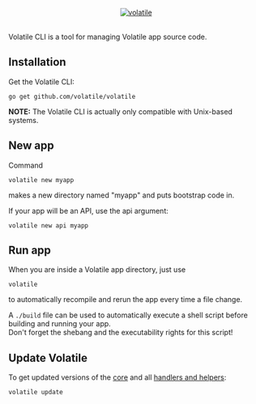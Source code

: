 <p align="center"><a href="https://godoc.org/github.com/volatile/volatile"><img src="http://volatile.whitedevops.com/images/repositories/volatile/logo.png" alt="volatile" title="volatile"></a><br><br></p>

Volatile CLI is a tool for managing Volatile app source code.

## Installation

Get the Volatile CLI:
```Shell
go get github.com/volatile/volatile
```

**NOTE:** The Volatile CLI is actually only compatible with Unix-based systems.

## New app

Command
```Shell
volatile new myapp
```
makes a new directory named "myapp" and puts bootstrap code in.

If your app will be an API, use the api argument:
```Shell
volatile new api myapp
```

## Run app

When you are inside a Volatile app directory, just use
```Shell
volatile
```
to automatically recompile and rerun the app every time a file change.

A `./build` file can be used to automatically execute a shell script before building and running your app.  
Don't forget the shebang and the executability rights for this script!

## Update Volatile

To get updated versions of the [core](https://godoc.org/github.com/volatile/core) and all [handlers and helpers](https://godoc.org/github.com/volatile/core#hdr-Handlers_and_helpers):
```Shell
volatile update
```
